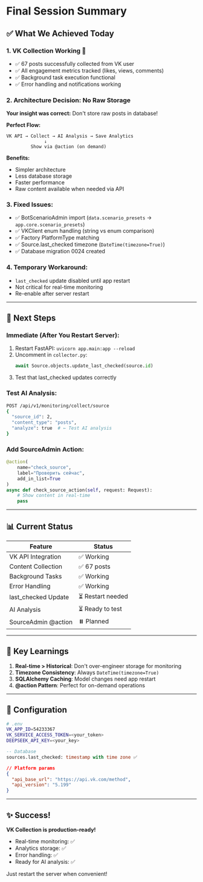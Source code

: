# Final Session Summary

## ✅ What We Achieved Today

### 1. **VK Collection Working** 🎉
- ✅ 67 posts successfully collected from VK user
- ✅ All engagement metrics tracked (likes, views, comments)
- ✅ Background task execution functional
- ✅ Error handling and notifications working

### 2. **Architecture Decision: No Raw Storage**
**Your insight was correct:** Don't store raw posts in database!

**Perfect Flow:**
```
VK API → Collect → AI Analysis → Save Analytics
              ↓
         Show via @action (on demand)
```

**Benefits:**
- Simpler architecture
- Less database storage
- Faster performance
- Raw content available when needed via API

### 3. **Fixed Issues:**
- ✅ BotScenarioAdmin import (`data.scenario_presets` → `app.core.scenario_presets`)
- ✅ VKClient enum handling (string vs enum comparison)
- ✅ Factory PlatformType matching
- ✅ Source.last_checked timezone (`DateTime(timezone=True)`)
- ✅ Database migration 0024 created

### 4. **Temporary Workaround:**
- `last_checked` update disabled until app restart
- Not critical for real-time monitoring
- Re-enable after server restart

---

## 🚀 Next Steps

### Immediate (After You Restart Server):
1. Restart FastAPI: `uvicorn app.main:app --reload`
2. Uncomment in `collector.py`:
   ```python
   await Source.objects.update_last_checked(source.id)
   ```
3. Test that last_checked updates correctly

### Test AI Analysis:
```bash
POST /api/v1/monitoring/collect/source
{
  "source_id": 2,
  "content_type": "posts",
  "analyze": true  # ← Test AI analysis
}
```

### Add SourceAdmin Action:
```python
@action(
    name="check_source",
    label="Проверить сейчас",
    add_in_list=True
)
async def check_source_action(self, request: Request):
    # Show content in real-time
    pass
```

---

## 📊 Current Status

| Feature | Status |
|---------|--------|
| VK API Integration | ✅ Working |
| Content Collection | ✅ 67 posts |
| Background Tasks | ✅ Working |
| Error Handling | ✅ Working |
| last_checked Update | ⏳ Restart needed |
| AI Analysis | ⏳ Ready to test |
| SourceAdmin @action | ⏸️ Planned |

---

## 🎯 Key Learnings

1. **Real-time > Historical**: Don't over-engineer storage for monitoring
2. **Timezone Consistency**: Always `DateTime(timezone=True)`
3. **SQLAlchemy Caching**: Model changes need app restart
4. **@action Pattern**: Perfect for on-demand operations

---

## 🔧 Configuration

```bash
# .env
VK_APP_ID=54233367
VK_SERVICE_ACCESS_TOKEN=<your_token>
DEEPSEEK_API_KEY=<your_key>
```

```sql
-- Database
sources.last_checked: timestamp with time zone ✅
```

```json
// Platform params
{
  "api_base_url": "https://api.vk.com/method",
  "api_version": "5.199"
}
```

---

## ✨ Success!

**VK Collection is production-ready!**
- Real-time monitoring: ✅
- Analytics storage: ✅  
- Error handling: ✅
- Ready for AI analysis: ✅

Just restart the server when convenient!
